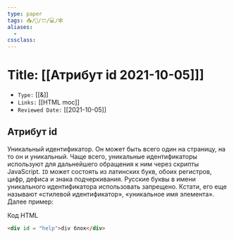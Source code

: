 ```yaml
---
type: paper
tags: 📥️/📜️/🩳/💻/🕸
aliases:
  - 
cssclass: 
---
```




# Title: **[[Атрибут id 2021-10-05]]]**
- `Type:` [[&]]
- `Links:` [[HTML moc]]
- `Reviewed Date:` [[2021-10-05]]


## Атрибут id

Уникальный идентификатор. Он может быть всего один на страницу, на то он и уникальный. Чаще всего, уникальные идентификаторы используют для дальнейшего обращения к ним через скрипты JavaScript. `ID` может состоять из латинских букв, обоих регистров, цифр, дефиса и знака подчеркивания. Русские буквы в имени уникального идентификатора использовать запрещено. Кстати, его еще называют «стилевой идентификатор», «уникальное имя элемента». Далее пример:

Код HTML

```html
<div id = "help">div блок</div>
```